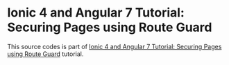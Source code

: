 # Ionic 4 and Angular 7 Tutorial: Securing Pages using Route Guard

This source codes is part of [Ionic 4 and Angular 7 Tutorial: Securing Pages using Route Guard]() tutorial.